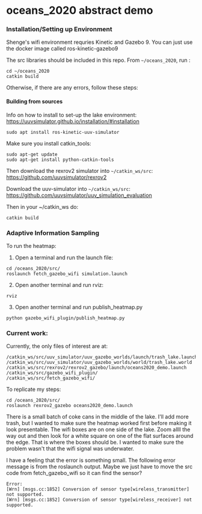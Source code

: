 # oceans_2020 abstract demo

### Installation/Setting up Environment
Shenge's wifi environment requries Kinetic and Gazebo 9. You can just use the docker image called ros-kinetic-gazebo9

The src libraries should be included in this repo. From `~/oceans_2020`, run :

``` 
cd ~/oceans_2020
catkin build
```

Otherwise, if there are any errors, follow these steps:

#### Building from sources
Info on how to install to set-up the lake environment: https://uuvsimulator.github.io/installation/#installation
```
sudo apt install ros-kinetic-uuv-simulator
```

Make sure you install catkin_tools:
```
sudo apt-get update
sudo apt-get install python-catkin-tools
```

Then download the rexrov2 simulator into `~/catkin_ws/src`: https://github.com/uuvsimulator/rexrov2

Download the uuv-simulator into `~/catkin_ws/src`: https://github.com/uuvsimulator/uuv_simulation_evaluation


Then in your ~/catkin_ws do:
```
catkin build
```

### Adaptive Information Sampling

To run the heatmap:
1. Open a terminal and run the launch file:
```
cd /oceans_2020/src/
roslaunch fetch_gazebo_wifi simulation.launch
```

2. Open another terminal and run rviz:
```
rviz
```

3. Open another terminal and run publish_heatmap.py
```
python gazebo_wifi_plugin/publish_heatmap.py
```

### Current work:
Currently, the only files of interest are at:
```
/catkin_ws/src/uuv_simulator/uuv_gazebo_worlds/launch/trash_lake.launch
/catkin_ws/src/uuv_simulator/uuv_gazebo_worlds/world/trash_lake.world
/catkin_ws/src/rexrov2/rexrov2_gazebo/launch/oceans2020_demo.launch
/catkin_ws/src/gazebo_wifi_plugin/
/catkin_ws/src/fetch_gazebo_wifi/
```

To replicate my steps:

```
cd /oceans_2020/src/
roslaunch rexrov2_gazebo oceans2020_demo.launch
```
There is a small batch of coke cans in the middle of the lake. I'll add more trash, but I wanted to make sure the heatmap worked first before making it look presentable. The wifi boxes are on one side of the lake. Zoom allll the way out and then look for a white square on one of the flat surfaces around the edge. That is where the boxes should be. I wanted to make sure the problem wasn't that the wifi signal was underwater.

I have a feeling that the error is something small. The following error message is from the roslaunch output. Maybe we just have to move the src code from fetch_gazebo_wifi so it can find the sensor?
```
Error:
[Wrn] [msgs.cc:1852] Conversion of sensor type[wireless_transmitter] not supported.
[Wrn] [msgs.cc:1852] Conversion of sensor type[wireless_receiver] not supported.
```
